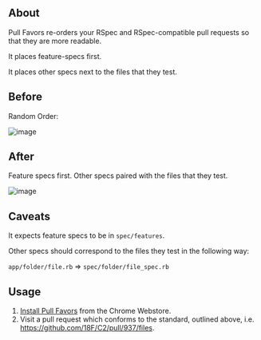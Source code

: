 About
----

Pull Favors re-orders your RSpec and RSpec-compatible  pull requests so that
they are more readable.

It places feature-specs first.

It places other specs next to the files that they test.

## Before

Random Order:

![image](https://cloud.githubusercontent.com/assets/1406554/13355568/0f6e4992-dc6f-11e5-96b9-36b21154402f.png)

## After

Feature specs first.
Other specs paired with the files that they test.

![image](https://cloud.githubusercontent.com/assets/1406554/13355539/e42b537e-dc6e-11e5-85d1-a4a0e9733ed6.png)


## Caveats

It expects feature specs to be in `spec/features`.

Other specs should correspond to the files they test in the following way:

`app/folder/file.rb` => `spec/folder/file_spec.rb`

Usage
----

1. [Install Pull Favors](https://chrome.google.com/webstore/detail/pull-favors/eekfnkibgmemnnbbmdglmjabjdfdjglj) from the Chrome Webstore.
2. Visit a pull request which conforms to the standard, outlined above,
   i.e. https://github.com/18F/C2/pull/937/files.

